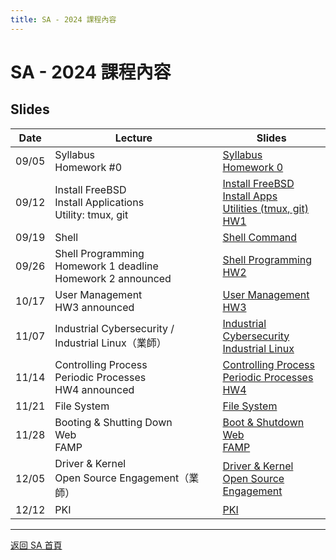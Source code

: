 ```yaml
---
title: SA - 2024 課程內容
---
```


# SA - 2024 課程內容

## Slides

| Date  | Lecture | Slides |
|-------|-------------|----------|
| 09/05 | Syllabus<br>Homework #0 | [Syllabus](slides/00_Syllabus.pdf) <br> [Homework 0](slides/HW0.pdf) |
| 09/12 | Install FreeBSD<br>Install Applications<br>Utility: tmux, git | [Install FreeBSD](slides/01_Install_FreeBSD.pdf) <br> [Install Apps](slides/02_Installing_Applications.pdf) <br> [Utilities (tmux, git)](slides/05_Utilities_tmux_git.pdf) <br> [HW1](slides/hw1.pdf) |
| 09/19 | Shell | [Shell Command](slides/03_Shell.pdf) |
| 09/26 | Shell Programming<br>Homework 1 deadline<br>Homework 2 announced | [Shell Programming](slides/04_ShellProgramming.pdf) <br> [HW2](slides/hw2.pdf) |
| 10/17 | User Management<br>HW3 announced | [User Management](slides/07_User_Management.pdf) <br> [HW3](slides/hw3.pdf) |
| 11/07 | Industrial Cybersecurity / Industrial Linux（業師） | [Industrial Cybersecurity](slides/Industrial%20Cybersecurity_Max%20Hsu.pdf) <br> [Industrial Linux](slides/Industrial%20Linux_Keifer%20Lee.pdf) |
| 11/14 | Controlling Process<br>Periodic Processes<br>HW4 announced | [Controlling Process](slides/08_Controlling_Process.pdf) <br> [Periodic Processes](slides/09_Periodic_Processes.pdf) <br> [HW4](slides/hw4.pdf) |
| 11/21 | File System | [File System](slides/10_FileSystem.pdf) |
| 11/28 | Booting & Shutting Down<br>Web<br>FAMP | [Boot & Shutdown](slides/06_Boot_ShutDown.pdf) <br> [Web](slides/18_Web.pdf) <br> [FAMP](slides/19_FAMP.pdf) |
| 12/05 | Driver & Kernel<br>Open Source Engagement（業師） | [Driver & Kernel](slides/20_Driver_and_Kernel.pdf) <br> [Open Source Engagement](slides/21_Open_Source_Engagement.pdf) |
| 12/12 | PKI | [PKI](slides/22_PKI.pdf) |

---

[返回 SA 首頁](/sa/)